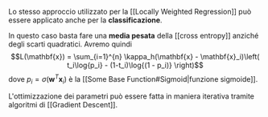Lo stesso approccio utilizzato per la [[Locally Weighted Regression]] può essere applicato anche per la **classificazione**.

In questo caso basta fare una **media pesata** della [[cross entropy]] anziché degli scarti quadratici.
Avremo quindi $$L(\mathbf{x}) = \sum_{i=1}^{n} \kappa_h(\mathbf{x} - \mathbf{x}_i)\left( t_i\log{p_i} - (1-t_i)\log{(1 - p_i)} \right)$$ dove $p_i = \sigma(\mathbf{w}^T\mathbf{x}_i)$ è la [[Some Base Function#Sigmoid|funzione sigmoide]].

L'ottimizzazione dei parametri può essere fatta in maniera iterativa tramite algoritmi di [[Gradient Descent]].